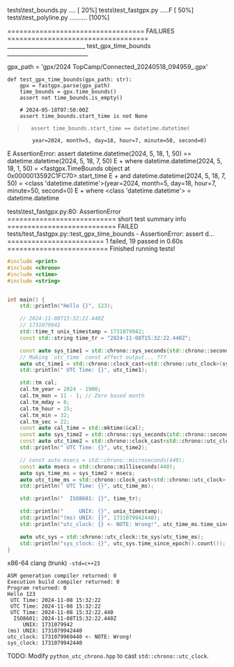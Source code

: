 tests\test_bounds.py ....                                                [ 20%]
tests\test_fastgpx.py .....F                                             [ 50%]
tests\test_polyline.py ..........                                        [100%]

================================== FAILURES ===================================
____________________________ test_gpx_time_bounds _____________________________

gpx_path = 'gpx/2024 TopCamp/Connected_20240518_094959_.gpx'

    def test_gpx_time_bounds(gpx_path: str):
        gpx = fastgpx.parse(gpx_path)
        time_bounds = gpx.time_bounds()
        assert not time_bounds.is_empty()

        # 2024-05-18T07:50:00Z
        assert time_bounds.start_time is not None
>       assert time_bounds.start_time == datetime.datetime(
            year=2024, month=5, day=18, hour=7, minute=50, second=0)
E       AssertionError: assert datetime.datetime(2024, 5, 18, 1, 50) == datetime.datetime(2024, 5, 18, 7, 50)
E        +  where datetime.datetime(2024, 5, 18, 1, 50) = <fastgpx.TimeBounds object at 0x0000013592C1FC70>.start_time
E        +  and   datetime.datetime(2024, 5, 18, 7, 50) = <class 'datetime.datetime'>(year=2024, month=5, day=18, hour=7, minute=50, second=0)
E        +    where <class 'datetime.datetime'> = datetime.datetime

tests\test_fastgpx.py:80: AssertionError
=========================== short test summary info ===========================
FAILED tests/test_fastgpx.py::test_gpx_time_bounds - AssertionError: assert d...
======================== 1 failed, 19 passed in 0.60s =========================
Finished running tests!


```cpp
#include <print>
#include <chrono>
#include <ctime>
#include <string>


int main() {
    std::println("Hello {}", 123);

    // 2024-11-08T15:32:22.440Z
    // 1731079942
    std::time_t unix_timestamp = 1731079942;
    const std::string time_tr = "2024-11-08T15:32:22.440Z";

    const auto sys_time1 = std::chrono::sys_seconds{std::chrono::seconds{unix_timestamp}};
    // Making `utc_time` const affect output... ???
    auto utc_time1 = std::chrono::clock_cast<std::chrono::utc_clock>(sys_time1);
    std::println(" UTC Time: {}", utc_time1);

    std::tm cal;
    cal.tm_year = 2024 - 1900;
    cal.tm_mon = 11 - 1; // Zero based month
    cal.tm_mday = 8;
    cal.tm_hour = 15;
    cal.tm_min = 32;
    cal.tm_sec = 22;
    const auto cal_time = std::mktime(&cal);
    const auto sys_time2 = std::chrono::sys_seconds{std::chrono::seconds{cal_time}};
    const auto utc_time2 = std::chrono::clock_cast<std::chrono::utc_clock>(sys_time2);
    std::println(" UTC Time: {}", utc_time2);

    // const auto msecs = std::chrono::microseconds(440);
    const auto msecs = std::chrono::milliseconds(440);
    auto sys_time_ms = sys_time2 + msecs;
    auto utc_time_ms = std::chrono::clock_cast<std::chrono::utc_clock>(sys_time_ms);
    std::println(" UTC Time: {}", utc_time_ms);

    std::println("  ISO8601: {}", time_tr);

    std::println("     UNIX: {}", unix_timestamp);
    std::println("(ms) UNIX: {}", 1731079942440);
    std::println("utc_clock: {} <- NOTE: Wrong!", utc_time_ms.time_since_epoch().count());

    auto utc_sys = std::chrono::utc_clock::to_sys(utc_time_ms);
    std::println("sys_clock: {}", utc_sys.time_since_epoch().count());
}
```

x86-64 clang (trunk) `-std=c++23`
```
ASM generation compiler returned: 0
Execution build compiler returned: 0
Program returned: 0
Hello 123
 UTC Time: 2024-11-08 15:32:22
 UTC Time: 2024-11-08 15:32:22
 UTC Time: 2024-11-08 15:32:22.440
  ISO8601: 2024-11-08T15:32:22.440Z
     UNIX: 1731079942
(ms) UNIX: 1731079942440
utc_clock: 1731079969440 <- NOTE: Wrong!
sys_clock: 1731079942440
```

TODO: Modify `python_utc_chrono.hpp` to cast `std::chrono::utc_clock`.
